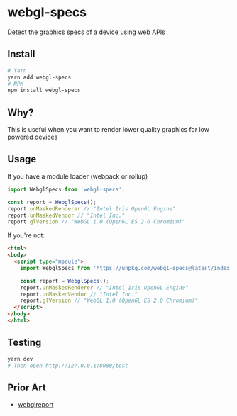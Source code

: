 webgl-specs
===========
Detect the graphics specs of a device using web APIs

## Install
```bash
# Yarn
yarn add webgl-specs
# NPM
npm install webgl-specs
```

## Why?
This is useful when you want to render lower quality graphics for low powered devices

## Usage
If you have a module loader (webpack or rollup)
```js
import WebglSpecs from 'webgl-specs';

const report = WebglSpecs();
report.unMaskedRenderer // "Intel Iris OpenGL Engine"
report.unMaskedVendor // "Intel Inc."
report.glVersion // "WebGL 1.0 (OpenGL ES 2.0 Chromium)"
```

If you're not:
```html
<html>
<body>
  <script type="module">
    import WebglSpecs from 'https://unpkg.com/webgl-specs@latest/index.js';

    const report = WebglSpecs();
    report.unMaskedRenderer // "Intel Iris OpenGL Engine"
    report.unMaskedVendor // "Intel Inc."
    report.glVersion // "WebGL 1.0 (OpenGL ES 2.0 Chromium)"
  </script>
</body>
</html>
```

## Testing
```bash
yarn dev
# Then open http://127.0.0.1:8080/test
```

## Prior Art
* [webglreport](https://github.com/AnalyticalGraphicsInc/webglreport)
